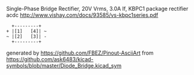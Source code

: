 Single-Phase Bridge Rectifier, 20V Vrms, 3.0A If, KBPC1 package
rectifier acdc
http://www.vishay.com/docs/93585/vs-kbpc1series.pdf


	  +---------+
	+ |[1]   [4]| ~
	~ |[2]   [3]| -
	  +---------+


generated by https://github.com/FBEZ/Pinout-AsciiArt from https://github.com/ask6483/kicad-symbols/blob/master/Diode_Bridge.kicad_sym